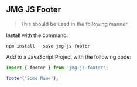 ## JMG JS Footer

> This should be used in the following manner

Install with the command:

```
npm install --save jmg-js-footer
```

Add to a JavaScript Project with the following code:

```javascript
import { footer } from 'jmg-js-footer';

footer('Some Name');
```